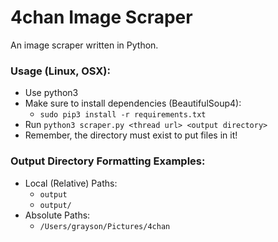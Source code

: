 # 4chan Image Scraper
An image scraper written in Python.

### Usage (Linux, OSX):

- Use python3
- Make sure to install dependencies (BeautifulSoup4):
  - `sudo pip3 install -r requirements.txt`
- Run `python3 scraper.py <thread url> <output directory>`
- Remember, the directory must exist to put files in it!

### Output Directory Formatting Examples:

- Local (Relative) Paths:
  - `output`
  - `output/`
- Absolute Paths:
  - `/Users/grayson/Pictures/4chan`
